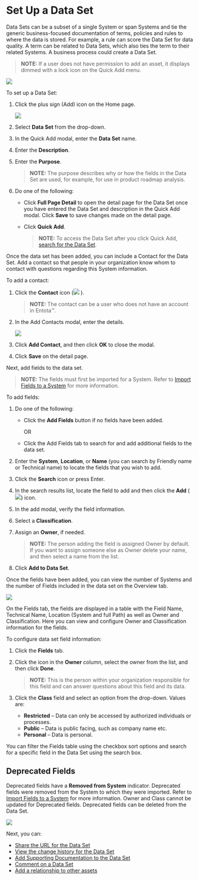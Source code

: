 # Set Up a Data Set

Data Sets can be a subset of a single System or span Systems and tie the
generic business-focused documentation of terms, policies and rules to
where the data is stored. For example, a rule can score the Data Set for
data quality. A term can be related to Data Sets, which also ties the
term to their related Systems. A business process could create a Data
Set.

>**NOTE:** If a user does not have permission to add an asset, it
displays dimmed with a lock icon on the Quick Add menu.

![](Resources/Images/DitheredPermissionsIcons.PNG)

To set up a Data Set:

1.  Click the plus sign (Add) icon on the Home page.
    
    ![](Resources/Images/Add_Asset.png)

2.  Select **Data Set** from the drop-down.

3.  In the Quick Add modal, enter the **Data Set** name.

4.  Enter the **Description**.

5.  Enter the **Purpose**.
    
    >**NOTE:** The purpose describes why or how the fields in the Data
    Set are used, for example, for use in product roadmap analysis.

6.  Do one of the following:
    
      - Click **Full Page Detail** to open the detail page for the Data
        Set once you have entered the Data Set and description in the
        Quick Add modal. Click **Save** to save changes made on the
        detail page.
    
      - Click **Quick Add**.
        
        >**NOTE:** To access the Data Set after you click Quick Add,
        [search for the Data Set](Enhanced%20Search.md).

Once the data set has been added, you can include a Contact for the Data
Set. Add a contact so that people in your organization know whom to
contact with questions regarding this System information.

To add a contact:

1.  Click the **Contact** icon (![](Resources/Images/sponsors_icon.png)
    ).
    
    >**NOTE:** The contact can be a user who does not have an account in
    Entota™.

2.  In the Add Contacts modal, enter the details.
    
    ![](Resources/Images/Add%20Contact%20Data%20Set%20System.png)

3.  Click **Add Contact**, and then click **OK** to close the modal.

4.  Click **Save** on the detail page.

<span id="AddDataSetFields"></span> Next, add fields to the data set.

>**NOTE:** The fields must first be imported for a System. Refer to
[Import Fields to a System](Import%20Fields%20to%20a%20System.md) for
more information.

To add fields:

1.  Do one of the following:
    
      - Click the **Add Fields** button if no fields have been added.
        
        OR
    
    <!-- end list -->
    
      - Click the Add Fields tab to search for and add additional fields
        to the data set.

2.  Enter the **System**, **Location**, or **Name** (you can search by
    Friendly name or Technical name) to locate the fields that you wish
    to add.

3.  Click the **Search** icon or press Enter.

4.  In the search results list, locate the field to add and then click
    the **Add** (![](Resources/Images/Add%20Feild%20Icon.png)) icon.

5.  In the add modal, verify the field information.

6.  Select a **Classification**.

7.  Assign an **Owner**, if needed.
    
    >**NOTE:** The person adding the field is assigned Owner by default.
    If you want to assign someone else as Owner delete your name, and
    then select a name from the list.

8.  Click **Add to Data Set**.

Once the fields have been added, you can view the number of Systems and
the number of Fields included in the data set on the Overview tab.

![](Resources/Images/Data%20Set%20Fields%20and%20System.png)

On the Fields tab, the fields are displayed in a table with the Field
Name, Technical Name, Location (System and full Path) as well as Owner
and Classification. Here you can view and configure Owner and
Classification information for the fields.

To configure data set field information:

1.  Click the **Fields** tab.

2.  Click the icon in the **Owner** column, select the owner from the
    list, and then click **Done**.
    
    >**NOTE:** This is the person within your organization responsible
    for this field and can answer questions about this field and its
    data.

3.  Click the **Class** field and select an option from the drop-down.
    Values are:
    
      - **Restricted** – Data can only be accessed by authorized
        individuals or processes.
      - **Public** – Data is public facing, such as company name etc.
      - **Personal** – Data is personal.

You can filter the Fields table using the checkbox sort options and
search for a specific field in the Data Set using the search box.

## Deprecated Fields

Deprecated fields have a **Removed from System** indicator. Deprecated
fields were removed from the System to which they were imported. Refer
to [Import Fields to a
System](Import%20Fields%20to%20a%20System.md#RemoveFields) for more
information. Owner and Class cannot be updated for Deprecated fields.
Deprecated fields can be deleted from the Data Set.

![](Resources/Images/DataSetDeprecatedFields.png)

Next, you can:

  - [Share the URL for the Data Set](Share%20URLs%20for%20Assets.md)
  - [View the change history for the Data
    Set](View%20Change%20History%20for%20Assets.md)
  - [Add Supporting Documentation to the Data
    Set](Add%20Supporting%20Doc.md)
  - [Comment on a Data Set](Comment%20on%20an%20Asset.md)
  - [Add a relationship to other assets](Relationships.md)
